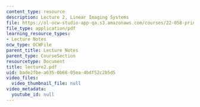 ```yaml
---
content_type: resource
description: Lecture 2, Linear Imaging Systems
file: https://ol-ocw-studio-app-qa.s3.amazonaws.com/courses/22-058-principles-of-medical-imaging-fall-2002/bade2fbea6350b6805ea4bdf52c2b5d5_lecture2.pdf
file_type: application/pdf
learning_resource_types:
- Lecture Notes
ocw_type: OCWFile
parent_title: Lecture Notes
parent_type: CourseSection
resourcetype: Document
title: lecture2.pdf
uid: bade2fbe-a635-0b68-05ea-4bdf52c2b5d5
video_files:
  video_thumbnail_file: null
video_metadata:
  youtube_id: null
---
```


